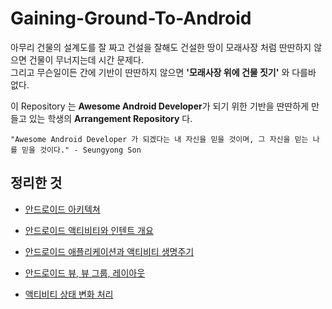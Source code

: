 # Gaining-Ground-To-Android

아무리 건물의 설계도를 잘 짜고 건설을 잘해도 건설한 땅이 모래사장 처럼 딴딴하지 않으면 건물이 무너지는데 시간 문제다.  
그리고 무슨일이든 간에 기반이 딴딴하지 않으면 **'모래사장 위에 건물 짓기'** 와 다를바 없다.

이 Repository 는 **Awesome Android Developer**가 되기 위한 기반을 딴딴하게 만들고 있는 학생의 **Arrangement Repository** 다.


```
"Awesome Android Developer 가 되겠다는 내 자신을 믿을 것이며, 그 자신을 믿는 나를 믿을 것이다." - Seungyong Son
```



## 정리한 것

* [안드로이드 아키텍쳐](1.%20Android%20Architecture)

* [안드로이드 액티비티와 인텐트 개요](2.%20Activity%20%26%20Intent)

* [안드로이드 애플리케이션과 액티비티 생명주기](3.%20Android%20Application%20%26%20Activity%20Lifecycle)

* [안드로이드 뷰, 뷰 그룹, 레이아웃](4.%20Android%20View%2C%20View%20Group%2C%20Layout)

* [액티비티 상태 변화 처리](https://github.com/SeungYongSon/Gaining-Ground-To-Android/tree/master/5.%20Handling%20Activity%20State%20Changes)